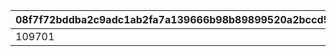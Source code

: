 |08f7f72bddba2c9adc1ab2fa7a139666b98b89899520a2bccd51dd404b8428b7|438726b72d1cc029a346569dcb5fa00fd0188bb4aac67d67b3fd9345f9ed5977|450c3bb522669d82d2d87d3d9d89e558369df4bc5a71441da73745e5fa2f4fd3|d35dde09f8cbe944da608291eef09ea4f9237d351a89d2dd6948776dd76582d9|63bc40180ceeb16dd091331469f333ecb631cfdd437f123f1ecfcf9068a0f19e|29e62154fbf3fe18df6031d585faa4cd3a28dc015ed5dc01c751abddfa4df633|0c72e79a2d26d533a975ed83d23440a78819edd8f8a6cc9b2d52a04846030d99|10fcaf3e111070c2136895efdfcb285a7248ad56d295b26ef93139f0aeda12b3|156aaa724e6c5c49d4e9a69ab04c457843d5b2acf0d8c8af226fb94bdc51430c|094780654b0c9c5141403663979008ab4026ebbecbd2cabca4d29ac7d0a1560b|4bd68a044ced3829fcce34ca176c5c32b9da24540024949b24b9df7066cfc903|
| --- | --- | --- | --- | --- | --- | --- | --- | --- | --- | --- |
|109701|109801|1|2|1|0|0|0|0|0|0|